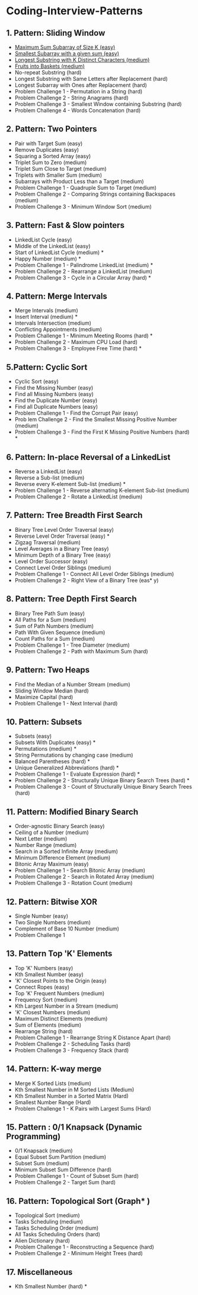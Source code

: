 # Coding-Interview-Patterns

## 1. Pattern: Sliding Window
* [Maximum Sum Subarray of Size K (easy)](https://github.com/arpit353/Grokking-The-Coding-Interview-Golang/blob/main/1.%20Pattern%20Sliding%20Window/1.%20Maximum%20Sum%20Subarray%20of%20Size%20K.go)
* [Smallest Subarray with a given sum (easy)](https://github.com/arpit353/Grokking-The-Coding-Interview-Golang/blob/daa58670348b10e634936ecfdf3b7492fc2dfd91/1.%20Pattern%20Sliding%20Window/2.%20Smallest%20Subarray%20With%20Given%20Sum.go)
* [Longest Substring with K Distinct Characters (medium)](https://github.com/arpit353/Grokking-The-Coding-Interview-Golang/blob/566f6c7e557ad2e8a2376e0c6c82f328867c62e8/1.%20Pattern%20Sliding%20Window/3.%20Longest%20Substring%20With%20K%20Distinct.go)
* [Fruits into Baskets (medium)](https://github.com/arpit353/Grokking-The-Coding-Interview-Golang/blob/main/1.%20Pattern%20Sliding%20Window/4.%20Fruits%20Into%20Baskets.go)
* No-repeat Substring (hard) 
* Longest Substring with Same Letters after Replacement (hard)
* Longest Subarray with Ones after Replacement (hard) 
* Problem Challenge 1 - Permutation in a String (hard) 
* Problem Challenge 2 - String Anagrams (hard)
* Problem Challenge 3 - Smallest Window containing Substring (hard) 
* Problem Challenge 4 - Words Concatenation (hard)

## 2. Pattern: Two Pointers
* Pair with Target Sum (easy)
* Remove Duplicates (easy)
* Squaring a Sorted Array (easy)
* Triplet Sum to Zero (medium)
* Triplet Sum Close to Target (medium)
* Triplets with Smaller Sum (medium)
* Subarrays with Product Less than a Target (medium) 
* Problem Challenge 1 - Quadruple Sum to Target (medium) 
* Problem Challenge 2 - Comparing Strings containing Backspaces (medium)
* Problem Challenge 3 - Minimum Window Sort (medium) 

## 3. Pattern: Fast & Slow pointers
* LinkedList Cycle (easy)
* Middle of the LinkedList (easy)
* Start of LinkedList Cycle (medium) *
* Happy Number (medium) *
* Problem Challenge 1 - Palindrome LinkedList (medium) *
* Problem Challenge 2 - Rearrange a LinkedList (medium)
* Problem Challenge 3 - Cycle in a Circular Array (hard) *

## 4. Pattern: Merge Intervals
* Merge Intervals (medium)
* Insert Interval (medium) *
* Intervals Intersection (medium)
* Conflicting Appointments (medium)
* Problem Challenge 1 - Minimum Meeting Rooms (hard) *
* Problem Challenge 2 - Maximum CPU Load (hard)
* Problem Challenge 3 - Employee Free Time (hard) *

## 5.Pattern: Cyclic Sort
* Cyclic Sort (easy)
* Find the Missing Number (easy)
* Find all Missing Numbers (easy)
* Find the Duplicate Number (easy)
* Find all Duplicate Numbers (easy)
* Problem Challenge 1 - Find the Corrupt Pair (easy)
* Prob lem Challenge 2 - Find the Smallest Missing Positive Number (medium)
* Problem Challenge 3 - Find the First K Missing Positive Numbers (hard) *

## 6. Pattern: In-place Reversal of a LinkedList
* Reverse a LinkedList (easy)
* Reverse a Sub-list (medium)
* Reverse every K-element Sub-list (medium) *
* Problem Challenge 1 - Reverse alternating K-element Sub-list (medium)
* Problem Challenge 2 - Rotate a LinkedList (medium)

## 7. Pattern: Tree Breadth First Search
* Binary Tree Level Order Traversal (easy)
* Reverse Level Order Traversal (easy) *
* Zigzag Traversal (medium)
* Level Averages in a Binary Tree (easy)
* Minimum Depth of a Binary Tree (easy)
* Level Order Successor (easy)
* Connect Level Order Siblings (medium)
* Problem Challenge 1 - Connect All Level Order Siblings (medium)
* Problem Challenge 2 - Right View of a Binary Tree (eas* y)

## 8. Pattern: Tree Depth First Search
* Binary Tree Path Sum (easy)
* All Paths for a Sum (medium) 
* Sum of Path Numbers (medium)
* Path With Given Sequence (medium) 
* Count Paths for a Sum (medium)
* Problem Challenge 1 - Tree Diameter (medium) 
* Problem Challenge 2 - Path with Maximum Sum (hard) 

## 9. Pattern: Two Heaps
* Find the Median of a Number Stream (medium)
* Sliding Window Median (hard) 
* Maximize Capital (hard) 
* Problem Challenge 1 - Next Interval (hard)

## 10. Pattern: Subsets
* Subsets (easy)
* Subsets With Duplicates (easy) *
* Permutations (medium) *
* String Permutations by changing case (medium)
* Balanced Parentheses (hard) *
* Unique Generalized Abbreviations (hard) *
* Problem Challenge 1 - Evaluate Expression (hard) *
* Problem Challenge 2 - Structurally Unique Binary Search Trees (hard) *
* Problem Challenge 3 - Count of Structurally Unique Binary Search Trees (hard)

## 11. Pattern: Modified Binary Search
* Order-agnostic Binary Search (easy)
* Ceiling of a Number (medium) 
* Next Letter (medium)
* Number Range (medium) 
* Search in a Sorted Infinite Array (medium) 
* Minimum Difference Element (medium)
* Bitonic Array Maximum (easy)
* Problem Challenge 1 - Search Bitonic Array (medium)
* Problem Challenge 2 - Search in Rotated Array (medium) 
* Problem Challenge 3 - Rotation Count (medium) 

## 12. Pattern: Bitwise XOR
* Single Number (easy)
* Two Single Numbers (medium) 
* Complement of Base 10 Number (medium)
* Problem Challenge 1

## 13. Pattern Top 'K' Elements
* Top 'K' Numbers (easy)
* Kth Smallest Number (easy)
* 'K' Closest Points to the Origin (easy)
* Connect Ropes (easy) 
* Top 'K' Frequent Numbers (medium)
* Frequency Sort (medium) 
* Kth Largest Number in a Stream (medium)
* 'K' Closest Numbers (medium)
* Maximum Distinct Elements (medium)
* Sum of Elements (medium)
* Rearrange String (hard)
* Problem Challenge 1 - Rearrange String K Distance Apart (hard)
* Problem Challenge 2 - Scheduling Tasks (hard)
* Problem Challenge 3 - Frequency Stack (hard)

## 14. Pattern: K-way merge
* Merge K Sorted Lists (medium)
* Kth Smallest Number in M Sorted Lists (Medium)
* Kth Smallest Number in a Sorted Matrix (Hard)
* Smallest Number Range (Hard) 
* Problem Challenge 1 - K Pairs with Largest Sums (Hard)

## 15. Pattern : 0/1 Knapsack (Dynamic Programming)
* 0/1 Knapsack (medium)
* Equal Subset Sum Partition (medium) 
* Subset Sum (medium)
* Minimum Subset Sum Difference (hard) 
* Problem Challenge 1 - Count of Subset Sum (hard)
* Problem Challenge 2 - Target Sum (hard)

## 16. Pattern: Topological Sort (Graph* )
* Topological Sort (medium)
* Tasks Scheduling (medium)
* Tasks Scheduling Order (medium)
* All Tasks Scheduling Orders (hard) 
* Alien Dictionary (hard)
* Problem Challenge 1 - Reconstructing a Sequence (hard) 
* Problem Challenge 2 - Minimum Height Trees (hard) 

## 17. Miscellaneous
* Kth Smallest Number (hard) *
